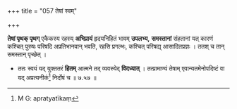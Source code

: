 +++
title = "057 तेषां स्वम्"

+++


**तेषां पृथक् पृथग्** एकैकस्य रहस्य् **अभिप्रायं** हृदयनिहितं भावम् **उपलभ्य,** **समस्तानां** संहतानां यत् कारणं कश्चित् पुरुषः परिषदि अप्रतिभानवान् भवति, रहसि प्रगल्भः, कश्चित् परिषद्य् आसादितप्रज्ञः । ततश् च तान् समस्तान् पृच्छेत् । 

- ततः स्वयं यद् युक्ततरं **हितम्** आत्मने तद् व्यवस्येद् **विदध्यात्** । तत्प्रामाण्यं तेषाम् एवान्यतमेनोपदिष्टं वा यद् अप्रत्यनीकं[^८६] निर्दोषं च ॥ ७.५७ ॥


[^८६]:
     M G: apratyatīkaṃ